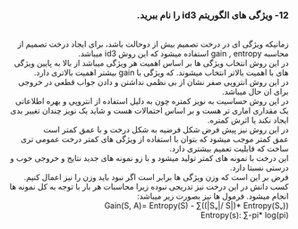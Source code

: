 <div dir="rtl">
  
  ### 12- ویژگی های الگوریتم id3 را نام ببرید.

 
  <br/>
  زمانیکه ویژگی ای در درخت تصمیم بیش از دوحالت باشد، برای ایجاد درخت تصمیم از محاسبه gain , entropy استفاده میشود که این روش id3 میباشد. 
   <br/>
   در این روش انتخاب ویژگی ها بر اساس اهمیت هر ویژگی میباشد از بالا به پایین ویژگی های با اهمیت بالاتر انتخاب میشوند. که ویژگی با gain بیشتر اهمیت بالاتری دارد.
    <br/>
    در این روش انتروپی صفر نشان از بی نظمی نداشتن و دادن جواب قطعی در خروجی برای ان حال میباشد.
     <br/>
     در این روش حساسیت به نویز کمتره چون به دلیل استفاده از انتروپی و بهره اطلاعاتی یک مقداری اماری تر هست و بر اساس احتمالات هست و شاید یک نویز چندان تغییر بدی ایجاد نکند یا اثرش کمتره.
      <br/>
      در این روش نیز پیش فرض شکل فرضیه به شکل درخت و با عمق کمتر است 
       <br/>
       عمق کمتر موجب میشود که بتوان با استفاده از ویژگی های کمتر درخت عمومی تری ساخت که قابلیت تعمیم بیشتری دارد.
       <br/> این درخت با نمونه های کمتر تولید میشود و با زو نمونه های جدید نتایج و خروجی خوب و درستی نسبتا دارد.
        <br/>
        فرض بر این است که وزن ویژگی ها برابر است اگر نبود باید وزن را نیز اعمال کنیم.
         <br/>کسب دانش در این درخت نیز تدریجی نبوده زیرا محاسبات هر بار با توجه به کل نمونه ها انجام میشود.
فرمول ها نیز بصورت زیر میباشد:

   <br/> 
 Gain(S, A)= Entropy(S) - ∑((|Sᵥ|/ S|)* Entropy(Sᵥ))
 <br/> 
 Entropy(s): ∑-pi* log(pi) 
<br/>
 

 
 </div>

